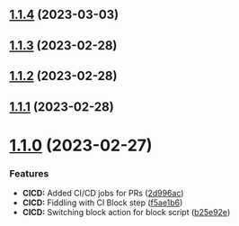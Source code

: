 ## [1.1.4](https://github.com/yuval-po/token-bucket-rate-limiter/compare/v1.1.3...v1.1.4) (2023-03-03)



## [1.1.3](https://github.com/yuval-po/token-bucket-rate-limiter/compare/v1.1.2...v1.1.3) (2023-02-28)



## [1.1.2](https://github.com/yuval-po/token-bucket-rate-limiter/compare/v1.1.1...v1.1.2) (2023-02-28)



## [1.1.1](https://github.com/yuval-po/token-bucket-rate-limiter/compare/v1.1.0...v1.1.1) (2023-02-28)



# [1.1.0](https://github.com/yuval-po/token-bucket-rate-limiter/compare/v1.0.4...v1.1.0) (2023-02-27)


### Features

* **CICD:** Added CI/CD jobs for PRs ([2d996ac](https://github.com/yuval-po/token-bucket-rate-limiter/commit/2d996ac6f14e465aa925a768ba4ff48132dfe59d))
* **CICD:** Fiddling with CI Block step ([f5ae1b6](https://github.com/yuval-po/token-bucket-rate-limiter/commit/f5ae1b6503eb181dd7941762794b4d2e9ff6ba27))
* **CICD:** Switching block action for block script ([b25e92e](https://github.com/yuval-po/token-bucket-rate-limiter/commit/b25e92e292876d6909ca18fcabef40a6227ebabf))




